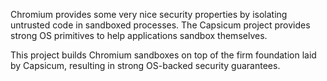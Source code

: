 Chromium provides some very nice security properties by isolating untrusted code in sandboxed processes. The Capsicum project provides strong OS primitives to help applications sandbox themselves.

This project builds Chromium sandboxes on top of the firm foundation laid by Capsicum, resulting in strong OS-backed security guarantees.